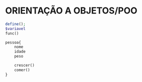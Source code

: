 # ORIENTAÇÃO A OBJETOS/POO

```php
define();
$variavel
func()

pessoa{
    nome
    idade
    peso

    crescer()
    comer()
}
```